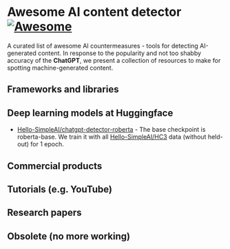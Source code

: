 # Awesome AI content detector [![Awesome](https://cdn.rawgit.com/sindresorhus/awesome/d7305f38d29fed78fa85652e3a63e154dd8e8829/media/badge.svg)](https://github.com/sindresorhus/awesome)

A curated list of awesome AI countermeasures - tools for detecting AI-generated content. In response to the popularity and not too shabby accuracy of the  **ChatGPT**, we present a collection of resources to make for spotting machine-generated content.

## Frameworks and libraries

## Deep learning models at Huggingface

* [Hello-SimpleAI/chatgpt-detector-roberta](https://huggingface.co/Hello-SimpleAI/chatgpt-detector-roberta) - The base checkpoint is roberta-base. We train it with all [Hello-SimpleAI/HC3](https://huggingface.co/datasets/Hello-SimpleAI/HC3) data (without held-out) for 1 epoch.

## Commercial products

## Tutorials (e.g. YouTube)

## Research papers

## Obsolete (no more working)
